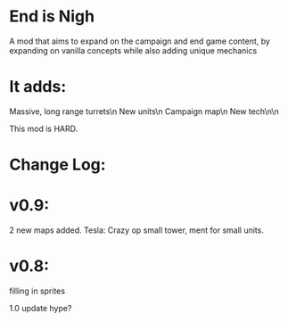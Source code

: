 # End is Nigh
A mod that aims to expand on the campaign and end game content, by expanding on vanilla concepts while also adding unique mechanics

# It adds: 

Massive, long range turrets\n
New units\n
Campaign map\n
New tech\n\n

This mod is HARD.

# Change Log:

# v0.9:
2 new maps added.
Tesla: Crazy op small tower, ment for small units.

# v0.8:
filling in sprites

1.0 update hype? 
